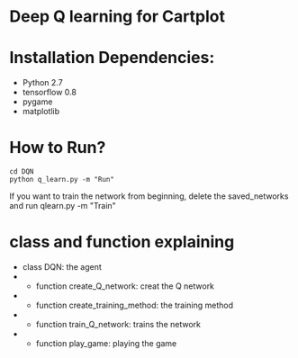 # Deep Q learning for Cartplot

# Installation Dependencies:

* Python 2.7
* tensorflow 0.8 
* pygame
* matplotlib

# How to Run?

```
cd DQN
python q_learn.py -m "Run"
```

If you want to train the network from beginning, delete the saved_networks and run qlearn.py -m "Train"

# class and function explaining

* class DQN: the agent
* * function create_Q_network: creat the Q network
* * function create_training_method: the training method
* * function train_Q_network: trains the network
* * function play_game: playing the game

